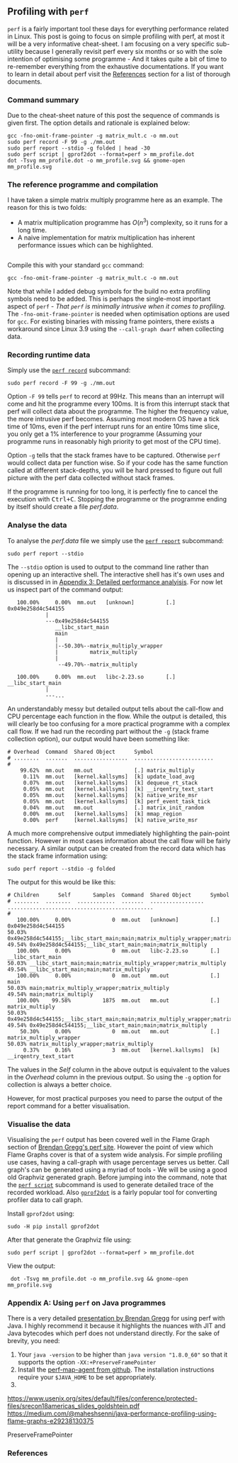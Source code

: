 
Profiling with `perf`
-------------------------

`perf` is a fairly important tool these days for everything performance related in Linux. This post is going to focus on simple profiling with perf, at most it will be a very informative cheat-sheet. I am focusing on a very specific sub-utility because I generally revisit perf every six months or so with the sole intention of optimising some programme - And it takes quite a bit of time to re-remember everything from the exhaustive documentations. If you want to learn in detail about perf visit the [References](#reference) section for a list of thorough documents.


### <a name="summary"></a>Command summary

Due to the cheat-sheet nature of this post the sequence of commands is given first. The option details and rationale is explained below:

	gcc -fno-omit-frame-pointer -g matrix_mult.c -o mm.out
	sudo perf record -F 99 -g ./mm.out
	sudo perf report --stdio -g folded | head -30
	sudo perf script | gprof2dot --format=perf > mm_profile.dot
	dot -Tsvg mm_profile.dot -o mm_profile.svg && gnome-open mm_profile.svg

### <a name="programme"></a>The reference programme and compilation

I have taken a simple matrix multiply programme here as an example. The reason for this is two folds:

* A matrix multiplication programme has $O(n^3)$ complexity, so it runs for a long time.
* A naive implementation for matrix multiplication has inherent performance issues which can be highlighted.

```c

```

Compile this with your standard `gcc` command:

	gcc -fno-omit-frame-pointer -g matrix_mult.c -o mm.out

Note that while I added debug symbols for the build no extra profiling symbols need to be added. This is perhaps the single-most important aspect of `perf` - *That `perf` is minimally intrusive when it comes to profiling.* The `-fno-omit-frame-pointer` is needed when optimisation options are used for `gcc`. For existing binaries with missing frame pointers, there exists a workaround since Linux 3.9 using the `--call-graph dwarf` when collecting data.


### <a name="perf-record"></a>Recording runtime data

Simply use the [`perf record`][4] subcommand:

	sudo perf record -F 99 -g ./mm.out

Option `-F 99` tells `perf` to record at 99Hz. This means than an interrupt will come and hit the programme every 100ms. It is from this interrupt stack that perf will collect data about the programme. The higher the frequency value, the more intrusive perf becomes.  Assuming most modern OS have a tick time of 10ms, even if the perf interrupt runs for an entire 10ms time slice, you only get a 1% interference to your programme (Assuming your programme runs in reasonably high priority to get most of the CPU time).

Option `-g` tells that the stack frames have to be captured. Otherwise `perf` would collect data per function wise. So if your code has the same function called at different stack-depths, you will be hard pressed to figure out full picture with the perf data collected without stack frames.

If the programme is running for too long, it is perfectly fine to cancel the execution with <kbd>Ctrl+C</kbd>. Stopping the programme or the programme ending by itself should create a file <var>perf.data</var>.

### <a name="perf-analyse"></a>Analyse the data

To analyse the <var>perf.data</var> file we simply use the [`perf report`][5] subcommand:

	sudo perf report --stdio

The `--stdio` option is used to output to the command line rather than opening up an interactive shell. The interactive shell has it's own uses and is discussed in in [Appendix 3: Detailed performance analyisis](#appendix3). For now let us inspect part of the command output:
```
   100.00%     0.00%  mm.out   [unknown]          [.] 0x049e258d4c544155
            |
            ---0x49e258d4c544155
               __libc_start_main
               main
               |          
               |--50.30%--matrix_multiply_wrapper
               |          matrix_multiply
               |          
                --49.70%--matrix_multiply

   100.00%     0.00%  mm.out   libc-2.23.so       [.] __libc_start_main
            |
            ---...
```
An understandably messy but detailed output tells about the call-flow and CPU percentage each function in the flow. While the output is detailed, this will clearly be too confusing for a more practical programme with a complex call flow. If we had run the recording part without the `-g` (stack frame collection option), our output would have been something like:
```
# Overhead  Command  Shared Object      Symbol                   
# ........  .......  .................  .........................
#
    99.62%  mm.out   mm.out             [.] matrix_multiply
     0.11%  mm.out   [kernel.kallsyms]  [k] update_load_avg
     0.07%  mm.out   [kernel.kallsyms]  [k] dequeue_rt_stack
     0.05%  mm.out   [kernel.kallsyms]  [k] __irqentry_text_start
     0.05%  mm.out   [kernel.kallsyms]  [k] native_write_msr
     0.05%  mm.out   [kernel.kallsyms]  [k] perf_event_task_tick
     0.04%  mm.out   mm.out             [.] matrix_init_random
     0.00%  mm.out   [kernel.kallsyms]  [k] mmap_region
     0.00%  perf     [kernel.kallsyms]  [k] native_write_msr

```
A much more comprehensive output immediately highlighting the pain-point function. However in most cases information about the call flow will be fairly necessary.  A similar output can be created from the record data which has the stack frame information using:

	sudo perf report --stdio -g folded

The output for this would be like this:
```
# Children      Self       Samples  Command  Shared Object      Symbol                                        
# ........  ........  ............  .......  .................  ..............................................
#
   100.00%     0.00%             0  mm.out   [unknown]          [.] 0x049e258d4c544155
50.03% 0x49e258d4c544155;__libc_start_main;main;matrix_multiply_wrapper;matrix_multiply
49.54% 0x49e258d4c544155;__libc_start_main;main;matrix_multiply
   100.00%     0.00%             0  mm.out   libc-2.23.so       [.] __libc_start_main
50.03% __libc_start_main;main;matrix_multiply_wrapper;matrix_multiply
49.54% __libc_start_main;main;matrix_multiply
   100.00%     0.00%             0  mm.out   mm.out             [.] main
50.03% main;matrix_multiply_wrapper;matrix_multiply
49.54% main;matrix_multiply
   100.00%    99.58%          1875  mm.out   mm.out             [.] matrix_multiply
50.03% 0x49e258d4c544155;__libc_start_main;main;matrix_multiply_wrapper;matrix_multiply
49.54% 0x49e258d4c544155;__libc_start_main;main;matrix_multiply
    50.30%     0.00%             0  mm.out   mm.out             [.] matrix_multiply_wrapper
50.03% matrix_multiply_wrapper;matrix_multiply
     0.37%     0.16%             3  mm.out   [kernel.kallsyms]  [k] __irqentry_text_start
```
The values in the <var>Self</var> column in the above output is equivalent to the values in the <var>Overhead</var> column in the previous output. So using the `-g` option for collection is always a better choice.

However, for most practical purposes you need to parse the output of the report command for a better visualisation.

### <a name="perf-visualise"></a>Visualise the data

Visualising the `perf` output has been covered well in the Flame Graph section of [Brendan Gregg's perf site](http://www.brendangregg.com/perf.html#FlameGraphs). However the point of view which Flame Graphs cover is that of a system wide analysis. For simple profiling use cases, having a call-graph with usage percentage serves us better. Call graph's can be generated using a myriad of tools - We will be using a good old Graphviz generated graph. Before jumping into the command, note that the [`perf script`][6] subcommand is used to generate detailed trace of the recorded workload. Also [`gprof2dot`](https://pypi.org/project/gprof2dot/) is a fairly popular tool for converting profiler data to call graph.

Install `gprof2dot` using:

	sudo -H pip install gprof2dot

After that generate the Graphviz file using:

	sudo perf script | gprof2dot --format=perf > mm_profile.dot

View the output:

	 dot -Tsvg mm_profile.dot -o mm_profile.svg && gnome-open mm_profile.svg
	 
### <a name="appendix1"></a>Appendix A: Using `perf` on Java programmes

There is a very detailed [presentation by Brendan Gregg](3) for using perf with Java. I highly recommend it because it highlights the nuances with JIT and Java bytecodes which perf does not understand directly. For the sake of brevity, you need:
1. Your `java -version` to be higher than `java version "1.8.0_60"` so that it supports the option `-XX:+PreserveFramePointer`
2. Install the [perf-map-agent from github](https://github.com/jrudolph/perf-map-agent). The installation instructions require your `$JAVA_HOME` to be set appropriately.
3. 

https://www.usenix.org/sites/default/files/conference/protected-files/srecon18americas_slides_goldshtein.pdf
https://medium.com/@maheshsenni/java-performance-profiling-using-flame-graphs-e29238130375

PreserveFramePointer

### <a name="reference"></a>References

[3]: ??? "Java one presentation by "
[4]: ??? "Man page for `perf record`"
[5]: ??? "Man page for `perf report`"
[6]: ??? "Man page for `perf script`"




